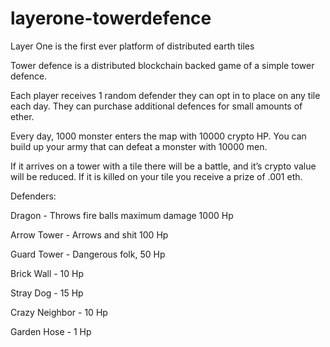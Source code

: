 # layerone-towerdefence
Layer One is the first ever platform of distributed earth tiles

Tower defence is a distributed blockchain backed game of a simple tower defence.

Each player receives 1 random defender they can opt in to place on any tile each day.  They can purchase additional defences for small amounts of ether.

Every day, 1000 monster enters the map with 10000 crypto HP.  You can build up your army that can defeat a monster with 10000 men.

If it arrives on a tower with a tile there will be a battle, and it’s crypto value will be reduced.  If it is killed on your tile you receive a prize of .001 eth.


Defenders:

Dragon - Throws fire balls maximum damage 1000 Hp

Arrow Tower - Arrows and shit 100 Hp

Guard Tower - Dangerous folk, 50 Hp

Brick Wall - 10 Hp

Stray Dog - 15 Hp

Crazy Neighbor - 10 Hp

Garden Hose - 1 Hp




